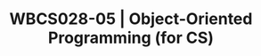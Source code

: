 ---
code: WBCS028-05
coordinator:
  email: a.rastogi@rug.nl
  name: Ayushi Rastogi
contact:  
  header: Contact
  members:
  - a.rastogi@rug.nl
  - d.feitosa@rug.nl
title: WBCS028-05 | Object-Oriented Programming (for CS)
homepage: https://ocasys.rug.nl/current/catalog/course/WBCS028-05
---